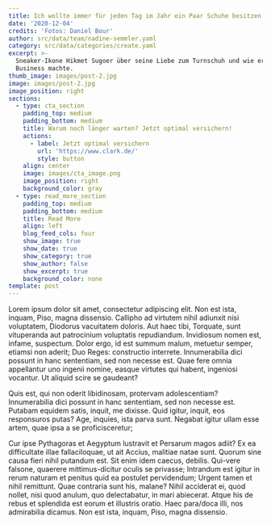 ```yaml
---
title: Ich wollte immer für jeden Tag im Jahr ein Paar Schuhe besitzen
date: '2020-12-04'
credits: 'Fotos: Daniel Bour'
author: src/data/team/nadine-semmler.yaml
category: src/data/categories/create.yaml
excerpt: >-
  Sneaker-Ikone Hikmet Sugoer über seine Liebe zum Turnschuh und wie er sie zum
  Business machte.
thumb_image: images/post-2.jpg
image: images/post-2.jpg
image_position: right
sections:
  - type: cta_section
    padding_top: medium
    padding_bottom: medium
    title: Warum noch länger warten? Jetzt optimal versichern!
    actions:
      - label: Jetzt optimal versichern
        url: 'https://www.clark.de/'
        style: button
    align: center
    image: images/cta_image.png
    image_position: right
    background_color: gray
  - type: read_more_section
    padding_top: medium
    padding_bottom: medium
    title: Read More
    align: left
    blog_feed_cols: four
    show_image: true
    show_date: true
    show_category: true
    show_author: false
    show_excerpt: true
    background_color: none
template: post
---
```


Lorem ipsum dolor sit amet, consectetur adipiscing elit. Non est ista, inquam, Piso, magna dissensio. Callipho ad virtutem nihil adiunxit nisi voluptatem, Diodorus vacuitatem doloris. Aut haec tibi, Torquate, sunt vituperanda aut patrocinium voluptatis repudiandum. Invidiosum nomen est, infame, suspectum. Dolor ergo, id est summum malum, metuetur semper, etiamsi non aderit; Duo Reges: constructio interrete. Innumerabilia dici possunt in hanc sententiam, sed non necesse est. Quae fere omnia appellantur uno ingenii nomine, easque virtutes qui habent, ingeniosi vocantur. Ut aliquid scire se gaudeant?

Quis est, qui non oderit libidinosam, protervam adolescentiam? Innumerabilia dici possunt in hanc sententiam, sed non necesse est. Putabam equidem satis, inquit, me dixisse. Quid igitur, inquit, eos responsuros putas? Age, inquies, ista parva sunt. Negabat igitur ullam esse artem, quae ipsa a se proficisceretur;

Cur ipse Pythagoras et Aegyptum lustravit et Persarum magos adiit? Ex ea difficultate illae fallaciloquae, ut ait Accius, malitiae natae sunt. Quorum sine causa fieri nihil putandum est. Sit enim idem caecus, debilis. Qui-vere falsone, quaerere mittimus-dicitur oculis se privasse; Intrandum est igitur in rerum naturam et penitus quid ea postulet pervidendum; Urgent tamen et nihil remittunt. Quae contraria sunt his, malane? Nihil acciderat ei, quod nollet, nisi quod anulum, quo delectabatur, in mari abiecerat. Atque his de rebus et splendida est eorum et illustris oratio. Haec para/doca illi, nos admirabilia dicamus. Non est ista, inquam, Piso, magna dissensio.
